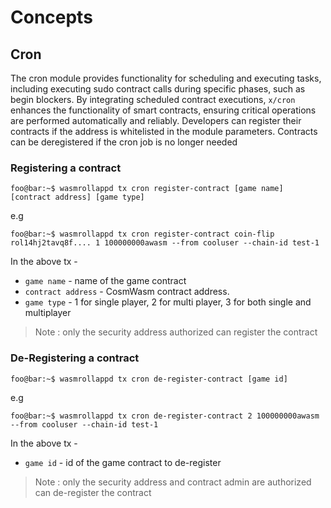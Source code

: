 <!--
order: 1
-->

# Concepts

## Cron

The cron module provides functionality for scheduling and executing tasks, including executing sudo contract calls during specific phases, such as begin blockers. By integrating scheduled contract executions, `x/cron` enhances the functionality of smart contracts, ensuring critical operations are performed automatically and reliably.
Developers can register their contracts if the address is whitelisted in the module parameters. Contracts can be deregistered if the cron job is no longer needed

### Registering a contract

```console
foo@bar:~$ wasmrollappd tx cron register-contract [game name] [contract address] [game type]
```

e.g

```console
foo@bar:~$ wasmrollappd tx cron register-contract coin-flip rol14hj2tavq8f.... 1 100000000awasm --from cooluser --chain-id test-1
```

In the above tx -

- `game name` - name of the game contract
- `contract address` - CosmWasm contract address.
- `game type` - 1 for single player, 2 for multi player, 3 for both single and multiplayer

> Note : only the security address authorized can register the contract

### De-Registering a contract

```console
foo@bar:~$ wasmrollappd tx cron de-register-contract [game id]
```

e.g

```console
foo@bar:~$ wasmrollappd tx cron de-register-contract 2 100000000awasm --from cooluser --chain-id test-1
```

In the above tx -

- `game id` - id of the game contract to de-register

> Note : only the security address and contract admin are authorized can de-register the contract
